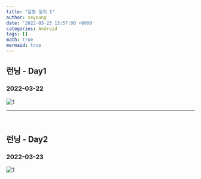 ```yaml
---
title: "운동 일지 1"
author: seyoung
date: '2022-03-23 13:57:00 +0900'
categories: Android 
tags: []
math: true
mermaid: true
---
```



## 런닝 - Day1

### 2022-03-22

![1](https://user-images.githubusercontent.com/54762273/159626780-2423eacb-5f21-4693-8707-1ffbc367cf39.jpg)

---
<br>

## 런닝 - Day2

### 2022-03-23

![1](https://user-images.githubusercontent.com/54762273/159678307-2e8e658b-3906-49a7-a30e-14ed5a198353.jpg)

